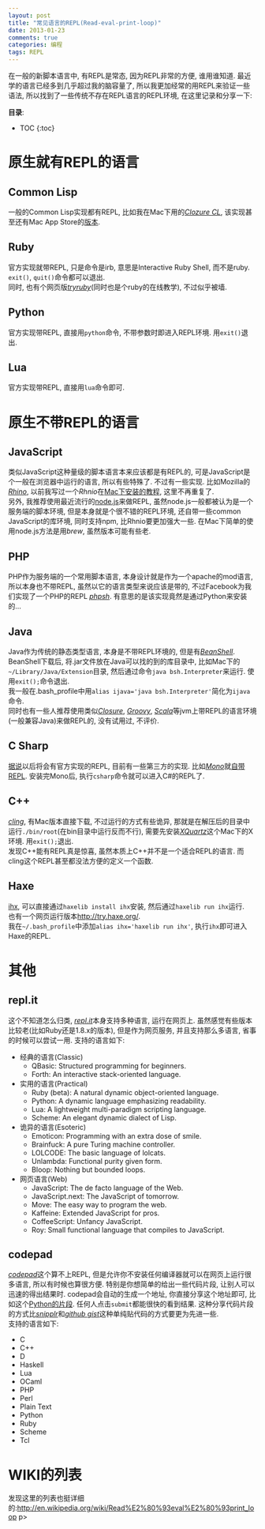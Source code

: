 ```yaml
---
layout: post
title: "常见语言的REPL(Read-eval-print-loop)"
date: 2013-01-23
comments: true
categories: 编程
tags: REPL
---
```

 
在一般的新脚本语言中, 有REPL是常态, 因为REPL非常的方便, 谁用谁知道.  最近学的语言已经多到几乎超过我的脑容量了, 所以我更加经常的用REPL来验证一些语法, 所以找到了一些传统不存在REPL语言的REPL环境, 在这里记录和分享一下:

<!-- more -->

**目录**:

* TOC
{:toc}


# 原生就有REPL的语言
## Common Lisp
一般的Common Lisp实现都有REPL, 比如我在Mac下用的[*Clozure CL*](http://clozure.com/index.html), 该实现甚至还有Mac App Store的[版本](https://itunes.apple.com/us/app/clozure-cl/id489900618?mt=12).  

## Ruby
官方实现就带REPL, 只是命令是irb, 意思是Interactive Ruby Shell, 而不是ruby.  `exit()`, `quit()`命令都可以退出.  
同时, 也有个网页版[*tryruby*](http://tryruby.org/)(同时也是个ruby的在线教学), 不过似乎被墙.  

## Python
官方实现带REPL, 直接用`python`命令, 不带参数时即进入REPL环境.  用`exit()`退出.

## Lua
官方实现带REPL, 直接用`lua`命令即可. 

# 原生不带REPL的语言
## JavaScript
类似JavaScript这种量级的脚本语言本来应该都是有REPL的, 可是JavaScript是个一般在浏览器中运行的语言, 所以有些特殊了.  不过有一些实现.  比如Mozilla的[*Rhino*](https://developer.mozilla.org/en-US/docs/Rhino), 以前我写过一个*Rhnio*在[Mac下安装的教程](http://www.jtianling.com/articles/2057.html), 这里不再重复了.  
另外, 我推荐使用最近流行的[node.js](http://nodejs.org/)来做REPL, 虽然node.js一般都被认为是一个服务端的脚本环境, 但是本身就是个很不错的REPL环境, 还自带一些common JavaScript的库环境, 同时支持npm, 比Rhnio要更加强大一些.    在Mac下简单的使用node.js方法是用*brew*, 虽然版本可能有些老.  

## PHP
PHP作为服务端的一个常用脚本语言, 本身设计就是作为一个apache的mod语言, 所以本身也不带REPL, 虽然以它的语言类型来说应该是带的, 不过Facebook为我们实现了一个PHP的REPL [*phpsh*](http://www.phpsh.org/).  有意思的是该实现竟然是通过Python来安装的...  

## Java
Java作为传统的静态类型语言, 本身是不带REPL环境的, 但是有[*BeanShell*](http://www.beanshell.org/).  
BeanShell下载后, 将.jar文件放在Java可以找的到的库目录中, 比如Mac下的`~/Library/Java/Extension`目录, 然后通过命令`java bsh.Interpreter`来运行.  使用`exit();`命令退出.  
我一般在.bash_profile中用`alias ijava='java bsh.Interpreter'`简化为`ijava`命令.  
同时也有一些人推荐使用类似[*Closure*](http://clojure.org/), [*Groovy*](http://groovy.codehaus.org/), [*Scala*](http://www.scala-lang.org/)等jvm上带REPL的语言环境(一般兼容Java)来做REPL的, 没有试用过, 不评价.  

## C Sharp
[据说](http://stackoverflow.com/questions/1187423/anders-hejlsbergs-c-sharp-4-0-repl)以后将会有官方实现的REPL, 目前有一些第三方的实现.  比如[*Mono*](http://www.mono-project.com/CsharpRepl)就[自带REPL](http://www.mono-project.com/CsharpRepl).  安装完Mono后, 执行`csharp`命令就可以进入C#的REPL了.  

## C++
[*cling*](http://root.cern.ch/drupal/content/cling), 有Mac版本直接下载, 不过运行的方式有些诡异, 那就是在解压后的目录中运行`./bin/root`(在bin目录中运行反而不行), 需要先安装[*XQuartz*](http://xquartz.macosforge.org/landing/)这个Mac下的X环境.  用`exit();`退出.  
发现C++能有REPL真是惊喜, 虽然本质上C++并不是一个适合REPL的语言.  而cling这个REPL甚至都没法方便的定义一个函数.  

## Haxe
[ihx](https://github.com/ianxm/ihx),  可以直接通过`haxelib install ihx`安装, 然后通过`haxelib run ihx`运行.  
也有一个网页运行版本<http://try.haxe.org/>.  
我在`~/.bash_profile`中添加`alias ihx='haxelib run ihx'`, 执行`ihx`即可进入Haxe的REPL.  

# 其他
## repl.it
这个不知道怎么归类, [*repl.it*](http://repl.it/languages)本身支持多种语言, 运行在网页上.  虽然感觉有些版本比较老(比如Ruby还是1.8.x的版本), 但是作为网页服务, 并且支持那么多语言, 省事的时候可以尝试一用.  支持的语言如下:  

* 经典的语言(Classic)
    * QBasic:  Structured programming for beginners.  
    * Forth:  An interactive stack-oriented language.  
* 实用的语言(Practical)
    * Ruby (beta):  A natural dynamic object-oriented language.  
    * Python:  A dynamic language emphasizing readability.  
    * Lua:  A lightweight multi-paradigm scripting language.  
    * Scheme:  An elegant dynamic dialect of Lisp.  
* 诡异的语言(Esoteric)
    * Emoticon:  Programming with an extra dose of smile.  
    * Brainfuck:  A pure Turing machine controller.  
    * LOLCODE:  The basic language of lolcats.  
    * Unlambda:  Functional purity given form.  
    * Bloop:  Nothing but bounded loops.  
* 网页语言(Web)
    * JavaScript:  The de facto language of the Web.  
    * JavaScript.next:  The JavaScript of tomorrow.  
    * Move:  The easy way to program the web.  
    * Kaffeine:  Extended JavaScript for pros.  
    * CoffeeScript:  Unfancy JavaScript.  
    * Roy:  Small functional language that compiles to JavaScript.  

## codepad
[*codepad*](http://codepad.org/)这个算不上REPL, 但是允许你不安装任何编译器就可以在网页上运行很多语言, 所以有时候也算很方便.  特别是你想简单的给出一些代码片段, 让别人可以迅速的得出结果时.  codepad会自动的生成一个地址, 你直接分享这个地址即可, 比如这个[Python的片段](http://codepad.org/rryidzqt).  任何人点击`submit`都能很快的看到结果.  这种分享代码片段的方式比[*snipplr*](http://snipplr.com/)和[*github gist*](https://gist.github.com/)这种单纯贴代码的方式要更为先进一些.  
支持的语言如下:  

* C
* C++
* D
* Haskell
* Lua
* OCaml
* PHP
* Perl
* Plain Text
* Python
* Ruby
* Scheme
* Tcl

# WIKI的列表
发现这里的列表也挺详细的:<http://en.wikipedia.org/wiki/Read%E2%80%93eval%E2%80%93print_loop>
p>
